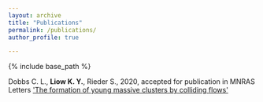 ```yaml
---
layout: archive
title: "Publications"
permalink: /publications/
author_profile: true

---
```


{% include base_path %}

Dobbs C. L., **Liow K. Y.**, Rieder S., 2020, accepted for publication in MNRAS Letters
  ['The formation of young massive clusters by colliding flows'](https://ui.adsabs.harvard.edu/abs/2020arXiv200409438D/abstract)
  
  
  
  



